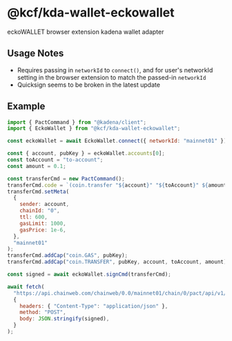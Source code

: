 # @kcf/kda-wallet-eckowallet

eckoWALLET browser extension kadena wallet adapter

## Usage Notes

- Requires passing in `networkId` to `connect()`, and for user's networkId setting in the browser extension to match the passed-in `networkId`
- Quicksign seems to be broken in the latest update

## Example

```js
import { PactCommand } from "@kadena/client";
import { EckoWallet } from "@kcf/kda-wallet-eckowallet";

const eckoWallet = await EckoWallet.connect({ networkId: "mainnet01" });

const { account, pubKey } = eckoWallet.accounts[0];
const toAccount = "to-account";
const amount = 0.1;

const transferCmd = new PactCommand();
transferCmd.code = `(coin.transfer "${account}" "${toAccount}" ${amount})`;
transferCmd.setMeta(
  {
    sender: account,
    chainId: "0",
    ttl: 600,
    gasLimit: 1000,
    gasPrice: 1e-6,
  },
  "mainnet01"
);
transferCmd.addCap("coin.GAS", pubKey);
transferCmd.addCap("coin.TRANSFER", pubKey, account, toAccount, amount);

const signed = await eckoWallet.signCmd(transferCmd);

await fetch(
  "https://api.chainweb.com/chainweb/0.0/mainnet01/chain/0/pact/api/v1/send",
  {
    headers: { "Content-Type": "application/json" },
    method: "POST",
    body: JSON.stringify(signed),
  }
);
```
